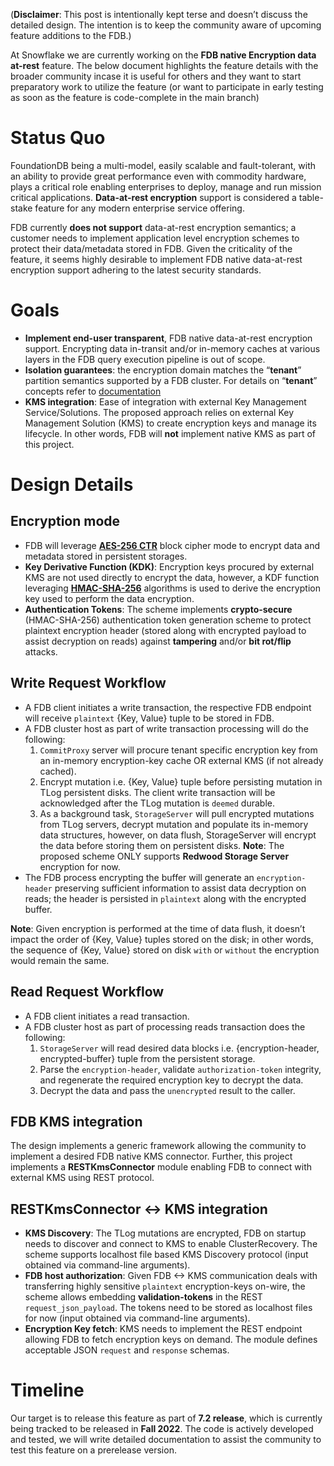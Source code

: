 (**Disclaimer**: This post is intentionally kept terse and doesn’t discuss the detailed design. The intention is to keep the community aware of upcoming feature additions to the FDB.)

At Snowflake we are currently working on the **FDB native Encryption data at-rest** feature. The below document highlights the feature details with the broader community incase it is useful for others and they want to start preparatory work to utilize the feature (or want to participate in early testing as soon as the feature is code-complete in the main branch)

# Status Quo

FoundationDB being a multi-model, easily scalable and fault-tolerant, with an ability to provide great performance even with commodity hardware, plays a critical role enabling enterprises to deploy, manage and run mission critical applications. **Data-at-rest encryption** support is considered a table-stake feature for any modern enterprise service offering. 


FDB currently **does not support** data-at-rest encryption semantics; a customer needs to implement application level encryption schemes to protect their data/metadata stored in FDB. Given the criticality of the feature, it seems highly desirable to implement FDB native data-at-rest encryption support adhering to the latest security standards. 

# Goals

* **Implement end-user transparent**, FDB native data-at-rest encryption support. Encrypting data in-transit and/or in-memory caches at various layers in the FDB query execution pipeline is out of scope. 
* **Isolation guarantees**: the encryption domain matches the “**tenant**” partition semantics supported by a FDB cluster.  For details on “**tenant**” concepts refer to  [documentation](https://apple.github.io/foundationdb/tenants.html?highlight=tenant)
* **KMS integration**: Ease of integration with external Key Management Service/Solutions. The proposed approach relies on external Key Management Solution (KMS) to create encryption keys and manage its lifecycle. In other words, FDB will **not** implement native KMS as part of this project.

# Design Details

## Encryption mode

* FDB will leverage **[AES-256 CTR](https://en.wikipedia.org/wiki/Block_cipher_mode_of_operation)** block cipher mode to encrypt data and metadata stored in persistent storages.
* **Key Derivative Function (KDK)**: Encryption keys procured by external KMS are not used directly to encrypt the data, however, a KDF function leveraging [**HMAC-SHA-256**](https://datatracker.ietf.org/doc/html/rfc4868) algorithms is used to derive the encryption key used to perform the data encryption. 
* **Authentication Tokens**: The scheme implements **crypto-secure** (HMAC-SHA-256) authentication token generation scheme to protect plaintext encryption header (stored along with encrypted payload to assist decryption on reads) against **tampering** and/or **bit rot/flip** attacks. 

## Write Request Workflow

* A FDB client initiates a write transaction, the respective FDB endpoint will receive `plaintext` {Key, Value} tuple to be stored in FDB.
* A FDB cluster host as part of write transaction processing will do the following:
   1. `CommitProxy` server will procure tenant specific encryption key from an in-memory encryption-key cache OR external KMS (if not already cached). 
   2. Encrypt mutation i.e. {Key, Value} tuple before persisting mutation in TLog persistent disks. The client write transaction will be acknowledged after the TLog mutation is `deemed` durable.
   3. As a background task, `StorageServer` will pull encrypted mutations from TLog servers, decrypt mutation and populate its in-memory data structures, however, on data flush, StorageServer will encrypt the data before storing them on persistent disks. 
**Note**: The proposed scheme ONLY supports **Redwood Storage Server** encryption for now.
* The FDB process encrypting the buffer will generate an `encryption-header` preserving sufficient information to assist data decryption on reads; the header is persisted in `plaintext` along with the encrypted buffer.

**Note**: Given encryption is performed at the time of data flush, it doesn’t impact the order of {Key, Value} tuples stored on the disk; in other words, the sequence of {Key, Value} stored on disk `with` or `without` the encryption would remain the same. 

## Read Request Workflow

* A FDB client initiates a read transaction.
* A FDB cluster host as part of processing reads transaction does the following:
    1. `StorageServer` will read desired data blocks i.e. {encryption-header, encrypted-buffer} tuple from the persistent storage. 
    2. Parse the `encryption-header`, validate `authorization-token` integrity, and regenerate the required encryption key to decrypt the data.
    3. Decrypt the data and pass the `unencrypted` result to the caller. 

## FDB KMS integration

The design implements a generic framework allowing the community to implement a desired FDB native KMS connector. Further, this project implements a **RESTKmsConnector** module enabling FDB to connect with external KMS using REST protocol.

## RESTKmsConnector <-> KMS integration

* **KMS Discovery**: The TLog mutations are encrypted, FDB on startup needs to discover and connect to KMS to enable ClusterRecovery. The scheme supports localhost file based KMS Discovery protocol (input obtained via command-line arguments).
* **FDB host authorization**: Given FDB <-> KMS communication deals with transferring highly sensitive `plaintext` encryption-keys on-wire, the scheme allows embedding **validation-tokens** in the REST `request_json_payload`. The tokens need to be stored as localhost files for now (input obtained via command-line arguments).
* **Encryption Key fetch**: KMS needs to implement the REST endpoint allowing FDB to fetch encryption keys on demand. The module defines acceptable JSON `request` and `response` schemas.

# Timeline

Our target is to release this feature as part of **7.2 release**, which is currently being tracked to be released in **Fall 2022**. The code is actively developed and tested, we will write detailed documentation to assist the community to test this feature on a prerelease version. 
